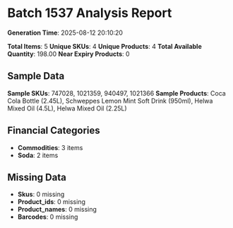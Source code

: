 # Batch 1537 Analysis Report

**Generation Time**: 2025-08-12 20:10:20

**Total Items**: 5
**Unique SKUs**: 4
**Unique Products**: 4
**Total Available Quantity**: 198.00
**Near Expiry Products**: 0

## Sample Data
**Sample SKUs**: 747028, 1021359, 940497, 1021366
**Sample Products**: Coca Cola Bottle (2.45L), Schweppes Lemon Mint Soft Drink (950ml), Helwa Mixed Oil (4.5L), Helwa Mixed Oil (2.25L)

## Financial Categories
- **Commodities**: 3 items
- **Soda**: 2 items

## Missing Data
- **Skus**: 0 missing
- **Product_ids**: 0 missing
- **Product_names**: 0 missing
- **Barcodes**: 0 missing
